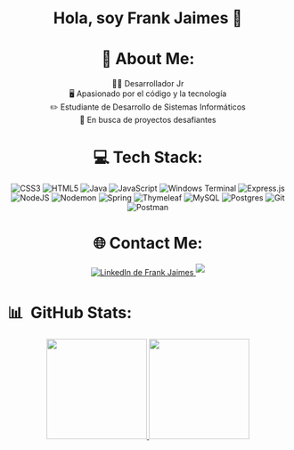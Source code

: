 
<div align="center">
<h1 align="center">Hola, soy Frank Jaimes</a> 👋</h1>

<!-- <img src="https://i.imgur.com/JsG45ka.gif" alt="GIF de Imgur" width="1000" height="475"> -->


# 💫 About Me:

&#8203;🧑‍💻 Desarrollador Jr <br>
&#8203;🖥️ Apasionado por el código y la tecnología<br>
&#8203;✏️ Estudiante de Desarrollo de Sistemas Informáticos<br>
&#8203;🔎 En busca de proyectos desafiantes<br>

# 💻 Tech Stack:
![CSS3](https://img.shields.io/badge/css3-%231572B6.svg?style=for-the-badge&logo=css3&logoColor=white) ![HTML5](https://img.shields.io/badge/html5-%23E34F26.svg?style=for-the-badge&logo=html5&logoColor=white) ![Java](https://img.shields.io/badge/java-%23ED8B00.svg?style=for-the-badge&logo=openjdk&logoColor=white) ![JavaScript](https://img.shields.io/badge/javascript-%23323330.svg?style=for-the-badge&logo=javascript&logoColor=%23F7DF1E) ![Windows Terminal](https://img.shields.io/badge/Windows%20Terminal-%234D4D4D.svg?style=for-the-badge&logo=windows-terminal&logoColor=white) ![Express.js](https://img.shields.io/badge/express.js-%23404d59.svg?style=for-the-badge&logo=express&logoColor=%2361DAFB) ![NodeJS](https://img.shields.io/badge/node.js-6DA55F?style=for-the-badge&logo=node.js&logoColor=white) ![Nodemon](https://img.shields.io/badge/NODEMON-%23323330.svg?style=for-the-badge&logo=nodemon&logoColor=%BBDEAD) ![Spring](https://img.shields.io/badge/spring-%236DB33F.svg?style=for-the-badge&logo=spring&logoColor=white) ![Thymeleaf](https://img.shields.io/badge/Thymeleaf-%23005C0F.svg?style=for-the-badge&logo=Thymeleaf&logoColor=white) ![MySQL](https://img.shields.io/badge/mysql-4479A1.svg?style=for-the-badge&logo=mysql&logoColor=white) ![Postgres](https://img.shields.io/badge/postgres-%23316192.svg?style=for-the-badge&logo=postgresql&logoColor=white) ![Git](https://img.shields.io/badge/git-%23F05033.svg?style=for-the-badge&logo=git&logoColor=white) ![Postman](https://img.shields.io/badge/Postman-FF6C37?style=for-the-badge&logo=postman&logoColor=white)


# 🌐 Contact Me:
<a href="https://www.linkedin.com/in/frank-jaimes" target="_blank">
  <img src="https://img.shields.io/badge/LinkedIn-%2300acee.svg?color=405DE6&style=for-the-badge&logo=linkedin&logoColor=white" alt="LinkedIn de Frank Jaimes" style="margin-bottom: 5px;"/>
</a>
<a href="mailto:franchojaimes07@gmail.com" target="_blank">
<img src="https://img.shields.io/badge/Gmail-%23EA4335.svg?style=for-the-badge&logo=gmail&logoColor=white" t=mail style="margin-bottom: 5px;" />
</a>
</div>

# 📊 &nbsp;GitHub Stats:
<p align="center">
<a href="https://github.com/Fsjaimes">
  <img height="180em" src="https://github-readme-stats-eight-theta.vercel.app/api?username=Fsjaimes&show_icons=true&theme=tokyonight&include_all_commits=true&count_private=true"/>
  <img height="180em" src="https://github-readme-stats-eight-theta.vercel.app/api/top-langs/?username=Fsjaimes&layout=compact&langs_count=8&theme=tokyonight"/>
</a>
</p>

<!--
![](https://github-readme-stats.vercel.app/api?username=Fsjaimes&theme=tokyonight&hide_border=false&include_all_commits=false&count_private=false)<br/>
![](https://github-readme-streak-stats.herokuapp.com/?user=Fsjaimes&theme=tokyonight&hide_border=false)<br/>
![](https://github-readme-stats.vercel.app/api/top-langs/?username=Fsjaimes&theme=tokyonight&hide_border=false&include_all_commits=false&count_private=false&layout=compact)
-->

<!--## 🔝 Top Contributed Repo
![](https://github-contributor-stats.vercel.app/api?username=Fsjaimes&limit=5&theme=dark&combine_all_yearly_contributions=true)

[![](https://visitcount.itsvg.in/api?id=Fsjaimes&icon=5&color=12)](https://visitcount.itsvg.in)
-->

<!-- Proudly created with GPRM ( https://gprm.itsvg.in ) -->


